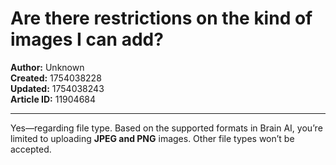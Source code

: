 # Are there restrictions on the kind of images I can add?

**Author:** Unknown  
**Created:** 1754038228  
**Updated:** 1754038243  
**Article ID:** 11904684  

---

Yes—regarding file type. Based on the supported formats in Brain AI, you’re limited to uploading **JPEG and PNG** images. Other file types won’t be accepted.

